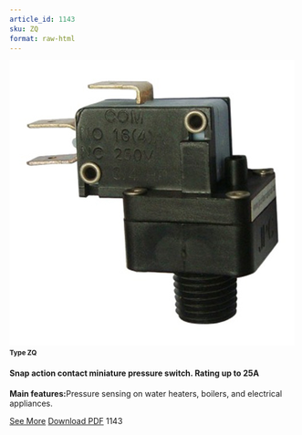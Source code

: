 ```yaml
---
article_id: 1143
sku: ZQ
format: raw-html
---
```

 <img src="../new-images/ZQ.jpg" class="card-imgs mb-2">
 <small class="text-grey mb-2"><b>Type ZQ</b> </small>
 <h4>Snap action contact miniature pressure switch. Rating up to 25A</h4>
 <p><b>Main features:</b>Pressure sensing on water heaters, boilers, and electrical appliances.</p>
 <div class="btns">
 <a href="../en/snap-action-pressure-switch-type-zq.html" class="btn-red">See More</a>
 <a href="../en/pdf/5-23Miniature pressure switches high electrical rating single pole snap action contact Plastic fittings20130704.pdf " target="_blank" class="btn-red">Download PDF</a>
 <!-- <a href="http://www.ultimheat.com/cat5.html" target="_blank" class="access-link"> Access full catalogue <i class="fa fa-external-link" aria-hidden="true"></i> </a> -->
 <span class="number-btn">1143</span>
 </div>
 